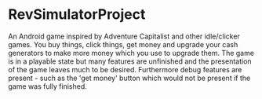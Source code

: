 # RevSimulatorProject

An Android game inspired by Adventure Capitalist and other idle/clicker games. You buy things, click things, get money and upgrade
your cash generators to make more money which you use to upgrade them. The game is in a playable state but many features are unfinished
and the presentation of the game leaves much to be desired. Furthermore debug features are present - such as the 'get money' button which would not be
present if the  game was fully finished.

